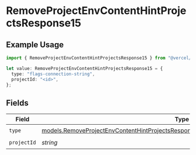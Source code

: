 # RemoveProjectEnvContentHintProjectsResponse15

## Example Usage

```typescript
import { RemoveProjectEnvContentHintProjectsResponse15 } from "@vercel/sdk/models/removeprojectenvop.js";

let value: RemoveProjectEnvContentHintProjectsResponse15 = {
  type: "flags-connection-string",
  projectId: "<id>",
};
```

## Fields

| Field                                                                                                                                                                                    | Type                                                                                                                                                                                     | Required                                                                                                                                                                                 | Description                                                                                                                                                                              |
| ---------------------------------------------------------------------------------------------------------------------------------------------------------------------------------------- | ---------------------------------------------------------------------------------------------------------------------------------------------------------------------------------------- | ---------------------------------------------------------------------------------------------------------------------------------------------------------------------------------------- | ---------------------------------------------------------------------------------------------------------------------------------------------------------------------------------------- |
| `type`                                                                                                                                                                                   | [models.RemoveProjectEnvContentHintProjectsResponse200ApplicationJSONResponseBody315Type](../models/removeprojectenvcontenthintprojectsresponse200applicationjsonresponsebody315type.md) | :heavy_check_mark:                                                                                                                                                                       | N/A                                                                                                                                                                                      |
| `projectId`                                                                                                                                                                              | *string*                                                                                                                                                                                 | :heavy_check_mark:                                                                                                                                                                       | N/A                                                                                                                                                                                      |